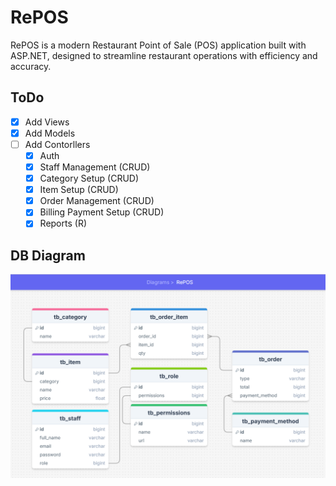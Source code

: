 # RePOS
RePOS is a modern Restaurant Point of Sale (POS) application built with ASP.NET, designed to streamline restaurant operations with efficiency and accuracy. 

## ToDo
- [x] Add Views
- [x] Add Models
- [ ] Add Contorllers
  - [x] Auth
  - [x] Staff Management (CRUD)
  - [x] Category Setup (CRUD)
  - [x] Item Setup (CRUD)
  - [x] Order Management (CRUD)
  - [x] Billing Payment Setup (CRUD)
  - [x] Reports (R)

## DB Diagram
![alt text](./public/image.png)